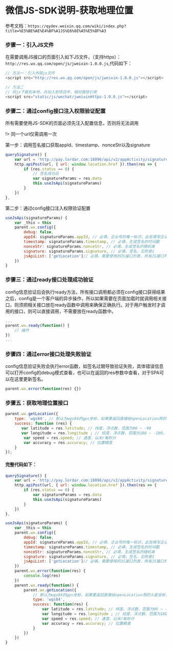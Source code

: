# 微信JS-SDK说明-获取地理位置

参考文档：`https://qydev.weixin.qq.com/wiki/index.php?title=%E5%BE%AE%E4%BF%A1JS%E6%8E%A5%E5%8F%A3`

### 步骤一：引入JS文件

在需要调用JS接口的页面引入如下JS文件，（支持https）：`http://res.wx.qq.com/open/js/jweixin-1.0.0.js`,代码如下：

``` js
// 方法一：引入外链js文件
<script src="http://res.wx.qq.com/open/js/jweixin-1.0.0.js"></script>

// 方法二
// 将js下载到本地，并加入到项目中，相对路径引用
<script src="static/js/wechat/jweixinHttps-1.0.0.js"></script>
```

### 步骤二：通过config接口注入权限验证配置

所有需要使用JS-SDK的页面必须先注入配置信息，否则将无法调用

!> 同一个url仅需调用一次

第一步：调用签名接口获取appId、timestamp、nonceStr以及signature

```js
querySignature() {
    var url = 'http://pay.lordar.com:18096/api/v2/appActivity/signature'
    http.apiPost(url, { url: window.location.href }).then(res => {
        if (res.status == 0) {
            // 签名成功后
            var signatureParams = res.data
            this.useJsApi(signatureParams)
        }
    })
},
```

第二步：通过config接口注入权限验证配置
```js
useJsApi(signatureParams) {
    var _this = this
    parent.wx.config({
        debug: false,
        appId: signatureParams.appId, // 必填，企业号的唯一标识，此处填写企业号corpid
        timestamp: signatureParams.timestamp, // 必填，生成签名的时间戳
        nonceStr: signatureParams.nonceStr, // 必填，生成签名的随机串
        signature: signatureParams.signature, // 必填，签名，见附录1
        jsApiList: ['getLocation']// 必填，需要使用的JS接口列表，所有JS接口列表见附录2
    })
}
```

### 步骤三：通过ready接口处理成功验证

config信息验证后会执行ready方法，所有接口调用都必须在config接口获得结果之后，config是一个客户端的异步操作，所以如果需要在页面加载时就调用相关接口，则须把相关接口放在ready函数中调用来确保正确执行。对于用户触发时才调用的接口，则可以直接调用，不需要放在ready函数中。

```js
...
parent.wx.ready(function() {
    // 操作
})
...
```

### 步骤四：通过error接口处理失败验证

config信息验证失败会执行error函数，如签名过期导致验证失败，具体错误信息可以打开config的debug模式查看，也可以在返回的res参数中查看，对于SPA可以在这里更新签名。

```js
parent.wx.error(function(res) {})
```

### 步骤五：获取地理位置接口
```js
parent.wx.getLocation({
    type: 'wgs84', // 默认为wgs84的gps坐标，如果要返回直接给openLocation用的火星坐标，可传入'gcj02'
    success: function (res) {
       var latitude = res.latitude; // 纬度，浮点数，范围为90 ~ -90
       var longitude = res.longitude ; // 经度，浮点数，范围为180 ~ -180。
        var speed = res.speed; // 速度，以米/每秒计
        var accuracy = res.accuracy; // 位置精度
    }
});
```

#### 完整代码如下：

```js
querySignature() {
    var url = 'http://pay.lordar.com:18096/api/v2/appActivity/signature'
    http.apiPost(url, { url: window.location.href }).then(res => {
        if (res.status == 0) {
            var signatureParams = res.data
            this.useJsApi(signatureParams)
        }
    })
},

useJsApi(signatureParams) {
    var _this = this
    parent.wx.config({
        debug: false,
        appId: signatureParams.appId, // 必填，企业号的唯一标识，此处填写企业号corpid
        timestamp: signatureParams.timestamp, // 必填，生成签名的时间戳
        nonceStr: signatureParams.nonceStr, // 必填，生成签名的随机串
        signature: signatureParams.signature, // 必填，签名，见附录1
        jsApiList: ['getLocation']// 必填，需要使用的JS接口列表，所有JS接口列表见附录2
    })
    parent.wx.error(function(res) {
        console.log(res)
    })
    parent.wx.ready(function() {
        parent.wx.getLocation({
            // 默认为wgs84的gps坐标，如果要返回直接给openLocation用的火星坐标，可传入'gcj02'
            type: 'wgs84', 
            success: function(res) {
                var latitude = res.latitude; // 纬度，浮点数，范围为90 ~ -90
                var longitude = res.longitude ; // 经度，浮点数，范围为180 ~ -180。
                var speed = res.speed; // 速度，以米/每秒计
                var accuracy = res.accuracy; // 位置精度
            }
        })
    })
}
```